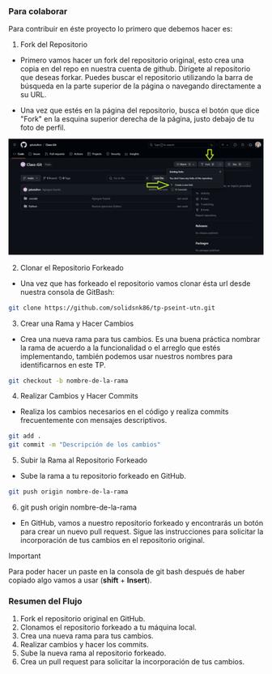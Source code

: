 ### Para colaborar

Para contribuir en éste proyecto lo primero que debemos hacer es:

1. Fork del Repositorio

- Primero vamos hacer un fork del repositorio original, esto crea una copia en del repo en nuestra cuenta de github. Dirígete al repositorio que deseas forkar. Puedes buscar el repositorio utilizando la barra de búsqueda en la parte superior de la página o navegando directamente a su URL.

- Una vez que estés en la página del repositorio, busca el botón que dice "Fork" en la esquina superior derecha de la página, justo debajo de tu foto de perfil.

<img src="public/fork-github.png" alt="Captura de imagen para hacer un fork." />

2. Clonar el Repositorio Forkeado

- Una vez que has forkeado el repositorio vamos clonar ésta url desde nuestra consola de GitBash:

```bash
git clone https://github.com/solidsnk86/tp-pseint-utn.git
```

3. Crear una Rama y Hacer Cambios

- Crea una nueva rama para tus cambios. Es una buena práctica nombrar la rama de acuerdo a la funcionalidad o el arreglo que estés implementando, también podemos usar nuestros nombres para identificarnos en este TP.

```bash
git checkout -b nombre-de-la-rama
```

4. Realizar Cambios y Hacer Commits

- Realiza los cambios necesarios en el código y realiza commits frecuentemente con mensajes descriptivos.

```bash
git add .
git commit -m "Descripción de los cambios"
```

5. Subir la Rama al Repositorio Forkeado

- Sube la rama a tu repositorio forkeado en GitHub.

```bash
git push origin nombre-de-la-rama
```

6. git push origin nombre-de-la-rama

- En GitHub, vamos a nuestro repositorio forkeado y encontrarás un botón para crear un nuevo pull request. Sigue las instrucciones para solicitar la incorporación de tus cambios en el repositorio original.

>[!Important]
>Para poder hacer un paste en la consola de git bash después de haber copiado algo vamos a usar (<b>shift</b> + <b>Insert</b>).

### Resumen del Flujo

1. Fork el repositorio original en GitHub.
2. Clonamos el repositorio forkeado a tu máquina local.
3. Crea una nueva rama para tus cambios.
4. Realizar cambios y hacer los commits.
5. Sube la nueva rama al repositorio forkeado.
6. Crea un pull request para solicitar la incorporación de tus cambios.
